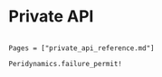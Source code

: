 # Private API

```@meta

```

```@contents
Pages = ["private_api_reference.md"]
```

```@docs
Peridynamics.failure_permit!
```